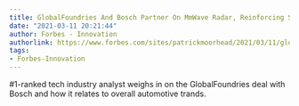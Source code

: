 ```yaml
---
title: GlobalFoundries And Bosch Partner On MmWave Radar, Reinforcing Silicon Is Strategic
date: "2021-03-11 20:21:44"
author: Forbes - Innovation
authorlink: https://www.forbes.com/sites/patrickmoorhead/2021/03/11/globalfoundries-and-bosch-partner-on-mmwave-radar-reinforcing-silicon-is-strategic/
tags:
- Forbes-Innovation
---
```

#1-ranked tech industry analyst weighs in on the GlobalFoundries deal with Bosch and how it relates to overall automotive trands.